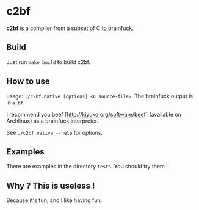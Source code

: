 c2bf
====

**c2bf** is a compiler from a subset of C to brainfuck.

Build
-----

Just run `make build` to build c2bf.

How to use
----------

usage: `./c2bf.native [options] <C source-file>`.
The brainfuck output is in `a.bf`.

I recommend you beef [http://kiyuko.org/software/beef] (available on Archlinux) as a brainfuck interpreter.

See `./c2bf.native --help` for options.

Examples
--------

There are examples in the directory `tests`. You should try them !

Why ? This is useless !
-----------------------

Because it's fun, and I like having fun.

